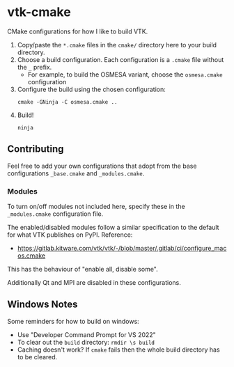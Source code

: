 # vtk-cmake

CMake configurations for how I like to build VTK.

1. Copy/paste the `*.cmake` files in the `cmake/` directory here to your build directory.
2. Choose a build configuration. Each configuration is a `.cmake` file without the `_` prefix.
    - For example, to build the OSMESA variant, choose the `osmesa.cmake` configuration
3. Configure the build using the chosen configuration:
    ```
    cmake -GNinja -C osmesa.cmake ..
    ```
4. Build!
    ```
    ninja
    ```


## Contributing

Feel free to add your own configurations that adopt from the base configurations `_base.cmake` and `_modules.cmake`.

### Modules
To turn on/off modules not included here, specify these in the `_modules.cmake` configuration file.

The enabled/disabled modules follow a similar specification to the default for what VTK publishes on PyPI. Reference:

- https://gitlab.kitware.com/vtk/vtk/-/blob/master/.gitlab/ci/configure_macos.cmake

This has the behaviour of "enable all, disable some".

Additionally Qt and MPI are disabled in these configurations.


## Windows Notes

Some reminders for how to build on windows:

- Use "Developer Command Prompt for VS 2022"
- To clear out the `build` directory: `rmdir \s build`
- Caching doesn't work? If `cmake` fails then the whole build directory has to be cleared.

